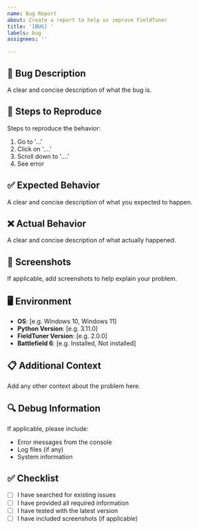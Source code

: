 ```yaml
---
name: Bug Report
about: Create a report to help us improve FieldTuner
title: '[BUG] '
labels: bug
assignees: ''

---
```


## 🐛 **Bug Description**
A clear and concise description of what the bug is.

## 🔄 **Steps to Reproduce**
Steps to reproduce the behavior:
1. Go to '...'
2. Click on '....'
3. Scroll down to '....'
4. See error

## ✅ **Expected Behavior**
A clear and concise description of what you expected to happen.

## ❌ **Actual Behavior**
A clear and concise description of what actually happened.

## 📸 **Screenshots**
If applicable, add screenshots to help explain your problem.

## 🖥️ **Environment**
- **OS**: [e.g. Windows 10, Windows 11]
- **Python Version**: [e.g. 3.11.0]
- **FieldTuner Version**: [e.g. 2.0.0]
- **Battlefield 6**: [e.g. Installed, Not installed]

## 📋 **Additional Context**
Add any other context about the problem here.

## 🔍 **Debug Information**
If applicable, please include:
- Error messages from the console
- Log files (if any)
- System information

## ✅ **Checklist**
- [ ] I have searched for existing issues
- [ ] I have provided all required information
- [ ] I have tested with the latest version
- [ ] I have included screenshots (if applicable)